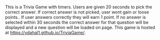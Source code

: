 This is a Trivia Game with timers. Users are given 20 seconds to pick the correct answer. If correct answer is not picked, 
user wont gain or loose points.. If user answers correctly they will earn 1 point. If no answer is selected within 30 seconds 
the correct answer for that question will be displayed and a new question will be loaded on page. This game is hosted at  https://ydahal1.github.io/TriviaGame/.